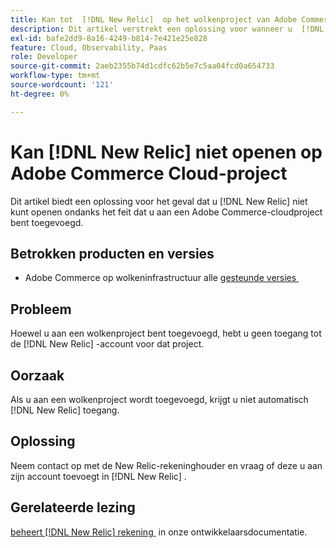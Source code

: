 ```yaml
---
title: Kan tot  [!DNL New Relic]  op het wolkenproject van Adobe Commerce toegang hebben
description: Dit artikel verstrekt een oplossing voor wanneer u  [!DNL New Relic]  niet kunt toegang hebben ondanks wordt toegevoegd aan een wolkenproject op Adobe Commerce.
exl-id: bafe2dd9-8a16-4249-b814-7e421e25e828
feature: Cloud, Observability, Paas
role: Developer
source-git-commit: 2aeb2355b74d1cdfc62b5e7c5aa04fcd0a654733
workflow-type: tm+mt
source-wordcount: '121'
ht-degree: 0%

---
```


# Kan [!DNL New Relic] niet openen op Adobe Commerce Cloud-project

Dit artikel biedt een oplossing voor het geval dat u [!DNL New Relic] niet kunt openen ondanks het feit dat u aan een Adobe Commerce-cloudproject bent toegevoegd.

## Betrokken producten en versies

* Adobe Commerce op wolkeninfrastructuur alle [&#x200B; gesteunde versies &#x200B;](https://www.adobe.com/content/dam/cc/en/legal/terms/enterprise/pdfs/Adobe-Commerce-Software-Lifecycle-Policy.pdf)

## Probleem

Hoewel u aan een wolkenproject bent toegevoegd, hebt u geen toegang tot de [!DNL New Relic] -account voor dat project.

## Oorzaak

Als u aan een wolkenproject wordt toegevoegd, krijgt u niet automatisch [!DNL New Relic] toegang.

## Oplossing

Neem contact op met de New Relic-rekeninghouder en vraag of deze u aan zijn account toevoegt in [!DNL New Relic] .

## Gerelateerde lezing

[&#x200B; beheert  [!DNL New Relic]  rekening &#x200B;](https://experienceleague.adobe.com/nl/docs/commerce-cloud-service/user-guide/monitor/new-relic/new-relic-service) in onze ontwikkelaarsdocumentatie.
